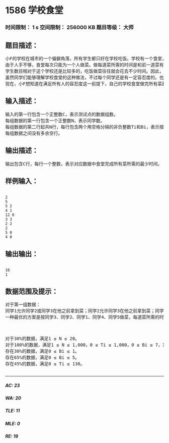 # 1586 学校食堂   
### 时间限制： 1 s     空间限制： 256000 KB     题目等级： 大师  
## 题目描述：  

<pre>
小F的学校在城市的一个偏僻角落，所有学生都只好在学校吃饭。学校有一个食堂，虽然简陋，但食堂大厨总能做出让同学们满意的菜肴。当然，不同的人口味也不一定相同，但每个人的口味都可以用一个非负整数表示。
由于人手不够，食堂每次只能为一个人做菜。做每道菜所需的时间是和前一道菜有关的，若前一道菜的对应的口味是a，这一道为b，则做这道菜所需的时间为（a or b）-（a and b），而做第一道菜是不需要计算时间的。其中，or和and表示整数逐位或运算及逐位与运算，C语言中对应的运算符为”｜”和”＆”。
学生数目相对于这个学校还是比较多的，吃饭做菜往往就会花去不少时间。因此，学校食堂偶尔会不按照大家的排队顺序做菜，以缩短总的进餐时间。
虽然同学们能够理解学校食堂的这种做法，不过每个同学还是有一定容忍度的。也就是说，队伍中的第i个同学，最多允许紧跟他身后的Bi个人先拿到饭菜。一旦在此之后的任意同学比当前同学先拿到饭，当前同学将会十分愤怒。因此，食堂做菜还得照顾到同学们的情绪。
现在，小F想知道在满足所有人的容忍度这一前提下，自己的学校食堂做完所有菜最少需要多少时间。
</pre>
  
  
## 输入描述：  

<pre>
输入的第一行包含一个正整数C，表示测试点的数据组数。
每组数据的第一行包含一个正整数N，表示同学数。
每组数据的第二行起共N行，每行包含两个用空格分隔的非负整数Ti和Bi，表示按队伍顺序从前往后的每个同学所需的菜的口味和这个同学的忍受度。
每组数据之间没有多余空行。
</pre>
  
  
## 输出描述：  

<pre>
输出包含C行，每行一个整数，表示对应数据中食堂完成所有菜所需的最少时间。
</pre>
  
  
## 样例输入：  

<pre><code>
2
5
5 2
4 1
12 0
3 3
2 2
2
5 0
4 0
</code></pre>
  
  
## 输出输出：  

<pre><code>
16
1
</code></pre>
  
  
## 数据范围及提示：  

<pre>
对于第一组数据：
同学1允许同学2或同学3在他之前拿到菜；同学2允许同学3在他之前拿到菜；同学3比较小气，他必须比他后面的同学先拿菜……
一种最优的方案是按同学3、同学2、同学1、同学4、同学5做菜，每道菜所需的时间分别是0、8、1、6及1。
   
  

对于30%的数据，满足1 ≤ N ≤ 20。
对于100%的数据，满足1 ≤ N ≤ 1,000，0 ≤ Ti ≤ 1,000，0 ≤ Bi ≤ 7，1 ≤ C ≤ 5。
存在30%的数据，满足0 ≤ Bi ≤ 1。
存在65%的数据，满足0 ≤ Bi ≤ 5。
存在45%的数据，满足0 ≤ Ti ≤ 130。
 
</pre>
  
  
***  

##### AC: 23  
##### WA: 20  
##### TLE: 11  
##### MLE: 0  
##### RE: 19  
